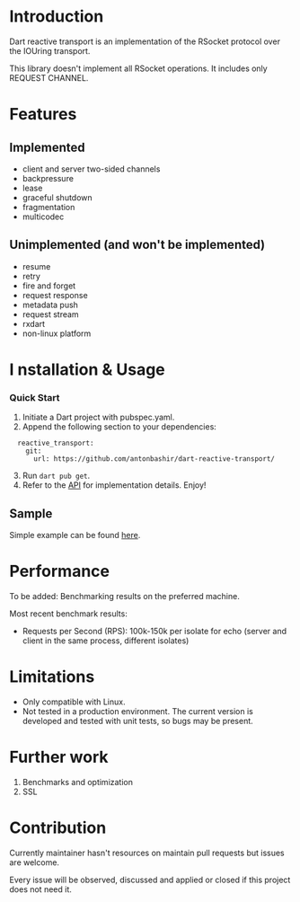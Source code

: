 # Introduction 

Dart reactive transport is an implementation of the RSocket protocol over the IOUring transport. 

This library doesn't implement all RSocket operations. It includes only REQUEST CHANNEL. 

# Features 

## Implemented
* client and server two-sided channels
* backpressure
* lease
* graceful shutdown
* fragmentation
* multicodec

## Unimplemented (and won't be implemented) 
* resume
* retry
* fire and forget
* request response
* metadata push
* request stream
* rxdart
* non-linux platform

# I nstallation & Usage

### Quick Start

1. Initiate a Dart project with pubspec.yaml.
2. Append the following section to your dependencies:

```
  reactive_transport:
    git: 
      url: https://github.com/antonbashir/dart-reactive-transport/
```

3. Run `dart pub get`.
4. Refer to the [API](#api) for implementation details. Enjoy!

## Sample

Simple example can be found [here](https://github.com/antonbashir/dart-reactive-sample).

# Performance

To be added: Benchmarking results on the preferred machine.

Most recent benchmark results:

- Requests per Second (RPS): 100k-150k per isolate for echo (server and client in the same process, different isolates)

# Limitations

- Only compatible with Linux.
- Not tested in a production environment. The current version is developed and tested with unit tests, so bugs may be present.

# Further work

1. Benchmarks and optimization
2. SSL

# Contribution

Currently maintainer hasn't resources on maintain pull requests but issues are welcome.

Every issue will be observed, discussed and applied or closed if this project does not need it.
